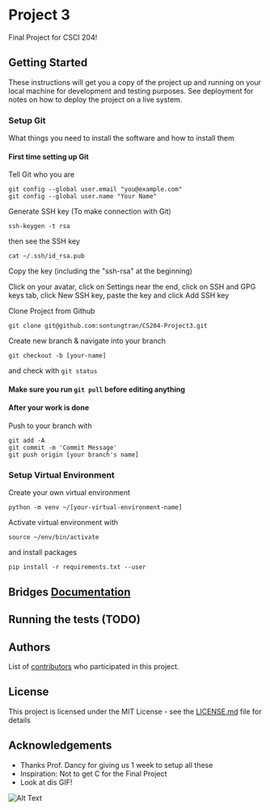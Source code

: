 # Project 3

Final Project for CSCI 204!

## Getting Started

These instructions will get you a copy of the project up and running on your local machine for development and testing purposes. See deployment for notes on how to deploy the project on a live system.

### Setup Git

What things you need to install the software and how to install them

#### First time setting up Git

Tell Git who you are

```
git config --global user.email "you@example.com"
git config --global user.name "Your Name"
```

Generate SSH key (To make connection with Git)

```
ssh-keygen -t rsa
```

then see the SSH key

```
cat ~/.ssh/id_rsa.pub
```

Copy the key (including the "ssh-rsa" at the beginning)

Click on your avatar, click on Settings near the end, click on SSH and GPG keys tab, click New SSH key, paste the key and click Add SSH key

Clone Project from Github

```
git clone git@github.com:sontungtran/CS204-Project3.git
```

Create new branch & navigate into your branch

```
git checkout -b [your-name]
```

and check with ```git status```

#### Make sure you run ```git pull``` before editing anything

#### After your work is done
Push to your branch with

```
git add -A
git commit -m 'Commit Message'
git push origin [your branch's name]
```

### Setup Virtual Environment

Create your own virtual environment

```
python -m venv ~/[your-virtual-environment-name]
```

Activate virtual environment with

```
source ~/env/bin/activate
```

and install packages

```
pip install -r requirements.txt --user
```

## Bridges [Documentation](http://bridgesuncc.github.io/doc/python-api/1.0/html/namespace_bridges.html)

## Running the tests (TODO)

## Authors

List of [contributors](https://github.com/sontungtran/CS204-Project3/graphs/contributors) who participated in this project.

## License

This project is licensed under the MIT License - see the [LICENSE.md](LICENSE.md) file for details

## Acknowledgements

* Thanks Prof. Dancy for giving us 1 week to setup all these
* Inspiration: Not to get C for the Final Project
* Look at dis GIF!

![Alt Text](https://media.giphy.com/media/vFKqnCdLPNOKc/giphy.gif)
